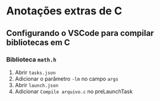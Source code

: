 # Anotações extras de C

## Configurando o VSCode para compilar bibliotecas em C

### Biblioteca `math.h`

1. Abrir `tasks.json`
2. Adicionar o parâmetro `-lm` no campo `args`
3. Abrir `launch.json`
4. Adicionar `Compile arquivo.c` no preLaunchTask 